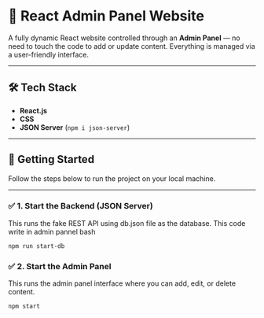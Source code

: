 # 🚀 React Admin Panel Website

A fully dynamic React website controlled through an **Admin Panel** — no need to touch the code to add or update content. Everything is managed via a user-friendly interface.

---


## 🛠️ Tech Stack

- **React.js**  
- **CSS**  
- **JSON Server** (`npm i json-server`)

---


## 🚀 Getting Started

Follow the steps below to run the project on your local machine.

---

### ✅ 1. Start the Backend (JSON Server)
This runs the fake REST API using db.json file as the database.
This code write in admin pannel bash

```bash
npm run start-db

```
### ✅ 2. Start the Admin Panel
This runs the admin panel interface where you can add, edit, or delete content.

```bash
npm start

```